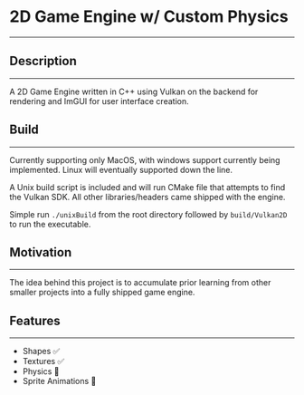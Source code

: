 # 2D Game Engine w/ Custom Physics
---

## Description
---
A 2D Game Engine written in C++ using Vulkan on the backend for rendering and ImGUI for user interface creation.

## Build
---
Currently supporting only MacOS, with windows support currently being implemented. Linux will eventually supported down the line. 

A Unix build script is included and will run CMake file that attempts to find the Vulkan SDK. All other libraries/headers came shipped with the engine. 

Simple run `./unixBuild` from the root directory followed by `build/Vulkan2D` to run the executable. 

## Motivation
---
The idea behind this project is to accumulate prior learning from other smaller projects into a fully shipped game engine. 

## Features 
---
- Shapes :white_check_mark:
- Textures :white_check_mark:
- Physics :wrench:
- Sprite Animations :wrench:


